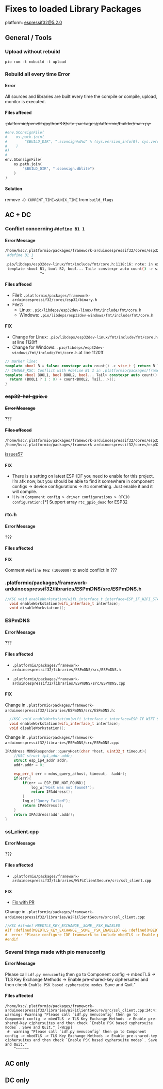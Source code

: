 # Fixes to loaded Library Packages 

platform: espressif32@5.2.0

## General / Tools

### Upload without rebuild

`pio run -t nobuild -t upload`

### Rebuild all every time Error

#### Error

All sources and libraries are built every time the compile or compile, upload, monitor is executed.

#### Files affeced

~~.platformio/penv/lib/python3.8/site-packages/platformio/builder/main.py:~~

```python
#env.SConsignFile(
#    os.path.join(
#        "$BUILD_DIR", ".sconsign%d%d" % (sys.version_info[0], sys.version_info[1])
#    )
#)
#
env.SConsignFile(
    os.path.join(
        "$BUILD_DIR", ".sconsign.dblite")
    )
)
```

#### Solution

remove `-D CURRENT_TIME=$UNIX_TIME` from `build_flags`

## AC + DC

### Conflict concerning `#define B1 1`

#### Error Message

```bash
/home/ksc/.platformio/packages/framework-arduinoespressif32/cores/esp32/binary.h:31:12: error: expected '>' before numeric constant
 #define B1 1
            ^
.pio/libdeps/esp32dev-linux/fmt/include/fmt/core.h:1118:16: note: in expansion of macro 'B1'
 template <bool B1, bool B2, bool... Tail> constexpr auto count() -> size_t {
                ^~
```

#### Files affeced

- File1: `.platformio/packages/framework-arduinoespressif32/cores/esp32/binary.h`
- File2:
  -  Linux: `.pio/libdeps/esp32dev-linux/fmt/include/fmt/core.h`
  - Windows:  `.pio/libdeps/esp32dev-windows/fmt/include/fmt/core.h`

#### FIX

- Change for Linux: `.pio/libdeps/esp32dev-linux/fmt/include/fmt/core.h` at line 1120ff
- Change for Windows: `.pio/libdeps/esp32dev-windows/fmt/include/fmt/core.h` at line 1120ff

```c++
// marker line:
template <bool B = false> constexpr auto count() -> size_t { return B ? 1 : 0; }
// CHANGE_KSC: Conflict with #define B1 1 in .platformio/packages/framework-arduinoespressif32/cores/esp32/binary.h
template <bool BOOL1, bool BOOL2, bool... Tail> constexpr auto count() -> size_t {
  return (BOOL1 ? 1 : 0) + count<BOOL2, Tail...>();
}
```

### ~~esp32-hal-gpio.c~~

#### ~~Error Message~~

???

#### ~~Files affeced~~

```bash
/home/ksc/.platformio/packages/framework-arduinoespressif32/cores/esp32/esp32-hal-gpio.c: In function '__pinMode':
/home/ksc/.platformio/packages/framework-arduinoespressif32/cores/esp32/esp32-hal-gpio.c:102:24: error: 'rtc_gpio_desc' undeclared (first use in this function); did you mean 'rtc_io_desc'?
```

[issues57](https://github.com/maximkulkin/esp32-homekit-camera/issues/57)

#### FIX 

- There is a setting on latest ESP-IDF you need to enable for this project. I’m afk now, but you should be able to find it somewhere in component configs -> device configurations -> rtc something. Just enable it and it will compile.
- It is in `Component config > driver configurations > RTCI0 configuration`: \[*] Support array `rtc_gpio_desc` for ESP32

### rtc.h

#### Error Message

???

#### Files affected

#### FIX

Comment `#define MHZ (1000000)` to avoid conflict in ???

### .platformio/packages/framework-arduinoespressif32/libraries/ESPmDNS/src/ESPmDNS.h

```c++
//KSC void enableWorkstation(wifi_interface_t interface=ESP_IF_WIFI_STA);
  void enableWorkstation(wifi_interface_t interface);
  void disableWorkstation();
```

### ESPmDNS

#### Error Message

???

#### Files affected

- `.platformio/packages/framework-arduinoespressif32/libraries/ESPmDNS/src/ESPmDNS.h`

- `.platformio/packages/framework-arduinoespressif32/libraries/ESPmDNS/src/ESPmDNS.cpp` 

#### FIX

Change in `.platformio/packages/framework-arduinoespressif32/libraries/ESPmDNS/src/ESPmDNS.h`:

```c++
  //KSC void enableWorkstation(wifi_interface_t interface=ESP_IF_WIFI_STA);
  void enableWorkstation(wifi_interface_t interface);
  void disableWorkstation();
```

Change in `.platformio/packages/framework-arduinoespressif32/libraries/ESPmDNS/src/ESPmDNS.cpp`:

```c++
IPAddress MDNSResponder::queryHost(char *host, uint32_t timeout){
    //KSC struct ip4_addr addr;
    struct esp_ip4_addr addr;
    addr.addr = 0;

    esp_err_t err = mdns_query_a(host, timeout,  &addr);
    if(err){
        if(err == ESP_ERR_NOT_FOUND){
            log_w("Host was not found!");
            return IPAddress();
        }
        log_e("Query Failed");
        return IPAddress();
    }
    return IPAddress(addr.addr);
}
```

### ssl_client.cpp

#### Error Message

???

#### Files affected

- `.platformio/packages/framework-arduinoespressif32/libraries/WiFiClientSecure/src/ssl_client.cpp`

#### FIX

- [Fix with PR](https://github.com/gravitech-engineer/AIS_IoT_4G/pull/8)

Change in `.platformio/packages/framework-arduinoespressif32/libraries/WiFiClientSecure/src/ssl_client.cpp`:

```c++
//KSC #ifndef MBEDTLS_KEY_EXCHANGE__SOME__PSK_ENABLED
#if !defined(MBEDTLS_KEY_EXCHANGE__SOME__PSK_ENABLED) && !defined(MBEDTLS_KEY_EXCHANGE_SOME_PSK_ENABLED)
#  error "Please configure IDF framework to include mbedTLS -> Enable pre-shared-key ciphersuites and activate at least one cipher"
#endif
```

### Several things made with pio menuconfig

#### Error Message

Please call `idf.py menuconfig` then go to Component config -> mbedTLS -> TLS Key Exchange Methods -> Enable pre-shared-key ciphersuites and then check `Enable PSK based cyphersuite modes`. Save and Quit."

#### Files affected

```make
/home/ksc/.platformio/packages/framework-arduinoespressif32/libraries/WiFiClientSecure/src/ssl_client.cpp:24:4: warning: #warning "Please call `idf.py menuconfig` then go to Component config -> mbedTLS -> TLS Key Exchange Methods -> Enable pre-shared-key ciphersuites and then check `Enable PSK based cyphersuite modes`. Save and Quit." [-Wcpp]
 #  warning "Please call `idf.py menuconfig` then go to Component config -> mbedTLS -> TLS Key Exchange Methods -> Enable pre-shared-key ciphersuites and then check `Enable PSK based cyphersuite modes`. Save and Quit."
    ^~~~~~~
```

## AC only

## DC only
